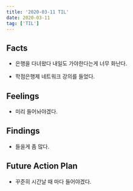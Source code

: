 ```yaml
---
title: '2020-03-11 TIL'
date: 2020-03-11
tag: ['TIL']
---
```


## Facts

- 은행을 다녀왔다 내일도 가야한다는게 너무 화난다.

- 학점은행제 네트워크 강의를 들었다.

## Feelings

- 미리 들어놔야겠다.

## Findings

- 들을게 좀 많다.

## Future Action Plan

- 꾸준히 시간날 때 마다 들어야겠다.
